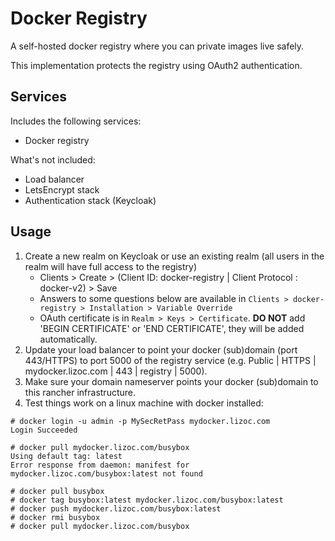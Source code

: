 Docker Registry
===============
A self-hosted docker registry where you can private images live safely. 

This implementation protects the registry using OAuth2 authentication.

Services
--------
Includes the following services:
- Docker registry

What's not included:
- Load balancer
- LetsEncrypt stack
- Authentication stack (Keycloak)

Usage
-----
1. Create a new realm on Keycloak or use an existing realm (all users in the realm will have full access to the registry)
   - Clients > Create > (Client ID: docker-registry | Client Protocol : docker-v2) > Save
   - Answers to some questions below are available in `Clients > docker-registry > Installation > Variable Override`
   - OAuth certificate is in `Realm > Keys > Certificate`. **DO NOT** add 'BEGIN CERTIFICATE' or 'END CERTIFICATE', they will be added automatically.
2. Update your load balancer to point your docker (sub)domain (port 443/HTTPS) to port 5000 of the registry service (e.g. Public | HTTPS | mydocker.lizoc.com | 443 | registry | 5000).
3. Make sure your domain nameserver points your docker (sub)domain to this rancher infrastructure.
4. Test things work on a linux machine with docker installed:

```
# docker login -u admin -p MySecRetPass mydocker.lizoc.com
Login Succeeded

# docker pull mydocker.lizoc.com/busybox
Using default tag: latest
Error response from daemon: manifest for mydocker.lizoc.com/busybox:latest not found

# docker pull busybox
# docker tag busybox:latest mydocker.lizoc.com/busybox:latest
# docker push mydocker.lizoc.com/busybox:latest
# docker rmi busybox
# docker pull mydocker.lizoc.com/busybox
```
